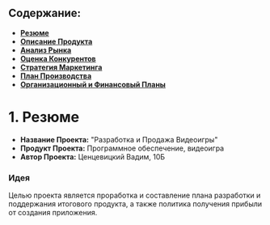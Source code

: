 ## Содержание:
- **[Резюме]()**
- **[Описание Продукта]()**
- **[Анализ Рынка]()**
- **[Оценка Конкурентов]()**
- **[Стратегия Маркетинга]()**
- **[План Производства]()**
- **[Организационный и Финансовый Планы]()**

# 1. Резюме
- **Название Проекта:** "Разработка и Продажа Видеоигры"
- **Продукт Проекта:** Программное обеспечение, видеоигра
- **Автор Проекта:** Ценцевицкий Вадим, 10Б

### Идея
Целью проекта является проработка и составление плана разработки и поддержания итогового продукта, а также политика получения прибыли от создания приложения.




